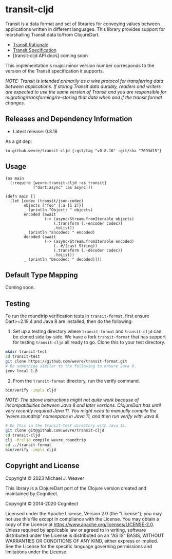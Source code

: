 # transit-cljd

Transit is a data format and set of libraries for conveying values between
applications written in different languages. This library provides support for
marshalling Transit data to/from ClojureDart.

* [Transit Rationale](https://blog.cognitect.com/blog/2014/7/22/transit)
* [Transit Specification](https://github.com/cognitect/transit-format)
* [transit-cljd API docs] coming soon

This implementation's major.minor version number corresponds to the version of
the Transit specification it supports.

_NOTE: Transit is intended primarily as a wire protocol for transferring data
between applications. If storing Transit data durably, readers and writers are
expected to use the same version of Transit and you are responsible for
migrating/transforming/re-storing that data when and if the transit format
changes._

## Releases and Dependency Information

* Latest release: 0.8.16 <!--TRANSIT_CLJD_VERSION-->

As a git dep:

<!--TRANSIT_CLJD_DEPS-->
```
io.github.wevre/transit-cljd {:git/tag "v0.8.16" :git/sha "7093d15"}
```

## Usage

```
(ns main
  (:require [wevre.transit-cljd :as transit]
            ["dart:async" :as async]))

(defn main []
  (let [codec (transit/json-codec)
        objects ["foo" {:a [1 2]}]
        _ (println "Object: " objects)
        encoded (await
                 (-> (async/Stream.fromIterable objects)
                     (.transform (.-encoder codec))
                     .toList))
        _ (println "Encoded: " encoded)
        decoded (await
                 (-> (async/Stream.fromIterable encoded)
                     (. #/(cast String))
                     (.transform (.-decoder codec))
                     .toList))
        _ (println "Decoded: " decoded)]))
```

## Default Type Mapping

Coming soon.

## Testing

To run the roundtrip verification tests in `transit-format`, first ensure
Dart>=2.19.4 and Java 8 are installed, then do the following:

1. Set up a testing directory where `transit-format` and `transit-cljd` can be
   cloned side-by-side. We have a fork `transit-format` that has support for
   testing `transit-cljd` all ready to go. Clone this to your test directory.

```sh
mkdir transit-test
cd transit-test
git clone https://github.com/wevre/transit-format.git
# Do something similar to the following to ensure Java 8.
jenv local 1.8
```

2. From the `transit-format` directory, run the verify command.

```sh
bin/verify -impls cljd
```

_NOTE: The above instructions might not quite work because of incompatibilities
between Java 8 and later versions. ClojureDart has until very recently required
Java 11. You might need to manually compile the 'wevre.roundtrip' namespace in
Java 11, and then run verify with Java 8._

```sh
# Do this in the transit-test directory with Java 11.
git clone git@github.com:wevre/transit-cljd
cd transit-cljd
clj -M:cljd compile wevre.roundtrip
cd ../transit-format
bin/verify -impls cljd
```

## Copyright and License

Copyright © 2023 Michael J. Weaver

This library is a ClojureDart port of the Clojure version created and maintained
by Cognitect.

Copyright © 2014-2020 Cognitect

Licensed under the Apache License, Version 2.0 (the "License"); you may not use
this file except in compliance with the License. You may obtain a copy of the
License at https://www.apache.org/licenses/LICENSE-2.0. Unless required by
applicable law or agreed to in writing, software distributed under the License
is distributed on an "AS IS" BASIS, WITHOUT WARRANTIES OR CONDITIONS OF ANY
KIND, either express or implied. See the License for the specific language
governing permissions and limitations under the License.